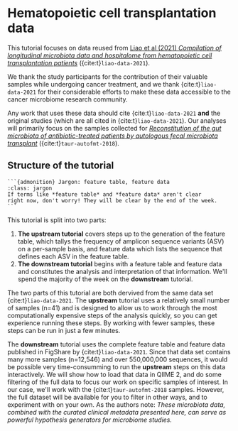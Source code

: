 # Hematopoietic cell transplantation data

This tutorial focuses on data reused from [Liao et al (2021) _Compilation of
longitudinal microbiota data and hospitalome from hematopoietic cell
transplantation patients_](https://www.nature.com/articles/s41597-021-00860-8)
({cite:t}`liao-data-2021`).

We thank the study participants for the contribution of their valuable samples
while undergoing cancer treatment, and we thank {cite:t}`liao-data-2021` for
their considerable efforts to make these data accessible to the cancer
microbiome research community.

Any work that uses these data should cite {cite:t}`liao-data-2021`
**and** the original studies (which are all cited in
{cite:t}`liao-data-2021`). Our analyses will primarily focus on the samples
collected for [_Reconstitution of the gut microbiota of antibiotic-treated
patients by autologous fecal microbiota
transplant_](https://www.ncbi.nlm.nih.gov/pmc/articles/PMC6468978/)
({cite:t}`taur-autofmt-2018`).

## Structure of the tutorial

````{margin}
```{admonition} Jargon: feature table, feature data
:class: jargon
If terms like *feature table* and *feature data* aren't clear
right now, don't worry! They will be clear by the end of the week.
```
````

This tutorial is split into two parts:

1. **The upstream tutorial** covers steps up to the generation of the feature
   table, which tallys the frequency of amplicon sequence variants (ASV) on a
   per-sample basis, and feature data which lists the sequence that defines
   each ASV in the feature table.
2. **The downstream tutorial** begins with a feature table and feature data and
   constitutes the analysis and interpretation of that information. We'll spend
   the majority of the week on the **downstream** tutorial.

The two parts of this tutorial are both dervived from the same data set
{cite:t}`liao-data-2021`. The **upstream** tutorial uses a relatively small
number of samples (n=41) and is designed to allow us to work through the most
computationally expensive steps of the analysis quickly, so you can get
experience running these steps. By working with fewer
samples, these steps can be run in just a few minutes.

The **downstream** tutorial uses the complete feature table and feature data
published in FigShare by {cite:t}`liao-data-2021`. Since that data set
contains many more samples (n=12,546) and over 550,000,000 sequences, it
would be possible very time-consumming to run the
**upstream** steps on this data interactively. We will show
how to load that data in QIIME 2, and do some filtering of the full data to
focus our work on specific samples of interest. In our case, we'll work with
the {cite:t}`taur-autofmt-2018` samples. However, the full dataset will be
available for you to filter in other ways, and to experiment with on your own.
As the authors note: _These microbiota data, combined
with the curated clinical metadata presented here, can serve as powerful
hypothesis generators for microbiome studies._
